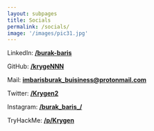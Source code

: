 ```yaml
---
layout: subpages
title: Socials
permalink: /socials/
image: '/images/pic31.jpg'
---
```


<i class="fab fa-linkedin"></i>
LinkedIn: [**/burak-baris**](https://www.linkedin.com/in/burak-baris/)<br>

<i class="fab fa-github-square"></i>
GitHub: [**/krygeNNN**](https://github.com/krygeNNN)<br>

<i class="fas fa-envelope-square"></i>
Mail: **imbarisburak_buisiness@protonmail.com**<br>

<i class="fab fa-twitter-square"></i>
Twitter: [**/Krygen2**](https://twitter.com/Krygen2)<br>

<i class="fab fa-instagram-square"></i>
Instagram: [**/burak_baris_/**](https://www.instagram.com/burak_baris_/)<br>

<i class="fas fa-terminal"></i>
TryHackMe: [**/p/Krygen**](https://tryhackme.com/p/Krygen)<br>


